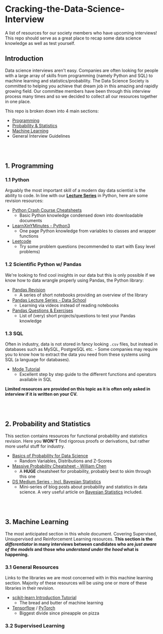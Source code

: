 # Cracking-the-Data-Science-Interview
A list of resources for our society members who have upcoming interviews! This repo should serve as a great place to recap some data science knowledge as well as test yourself.


## Introduction
Data science interviews aren't easy. Companies are often looking for people with a large array of skills from programming (namely Python and SQL) to machine learning and statistics/probability. The Data Science Society is committed to helping you achieve that dream job in this amazing and rapidly growing field. Our committee members have been through this interview process many times and so we decided to collect all our resources together in one place.

This repo is broken down into 4 main sections:
- [Programming](#1-programming)
- [Probability & Statistics](#2-probability-and-statistics)
- [Machine Learning](#3-machine-learning)
- General Interview Guidelines

<br/><br/>
## 1. Programming
### 1.1 Python
Arguably the most important skill of a modern day data scientist is the ability to code. In line with our [**Lecture Series**](https://github.com/Imperial-College-Data-Science-Society/Lecture-1-Intro-to-Python) in Python, here are some revision resources:

 - [Python Crash Course Cheatsheets](https://ehmatthes.github.io/pcc/cheatsheets/README.html)
	 - Basic Python knowledge condensed down into downloadable documents
- [LearnXinYMinutes - Python3](https://learnxinyminutes.com/docs/python3/)
	- One page Python knowledge from variables to classes and wrapper functions
- [Leetcode](https://leetcode.com/)
	- Try some problem questions (recommended to start with Easy level problems)

### 1.2 Scientific Python w/ Pandas
We're looking to find cool insights in our data but this is only possible if we know how to data wrangle properly using Pandas, the Python library:

- [Pandas Revision](https://dshahid380.github.io/Data-analysis-with-pandas/)
	- A series of short notebooks providing an overview of the library
- [Pandas Lecture Series - Data School](https://www.youtube.com/playlist?list=PL5-da3qGB5ICCsgW1MxlZ0Hq8LL5U3u9y)
	- Learning via videos instead of reading notebooks
- [Pandas Questions & Exercises](https://github.com/guipsamora/pandas_exercises#getting-and-knowing)
	- List of (very) short projects/questions to test your Pandas knowledge

### 1.3 SQL
Often in industry, data is not stored in fancy looking `.csv` files, but instead in databases such as MySQL, PostgreSQL etc. - Some companies may require you to know how to extract the data you need from these systems using SQL (a language for databases).

- [Mode Tutorial](https://mode.com/sql-tutorial/introduction-to-sql/)
	- Excellent step by step guide to the different functions and operators available in SQL

**Limited resources are provided on this topic as it is often only asked in interview if it is written on your CV.**

<br/><br/>
## 2. Probability and Statistics
This section contains resources for functional probability and statistics revision. Here you **WON'T** find rigorous proofs or derivations, but rather more useful stuff for industry.

- [Basics of Probability for Data Science](https://www.analyticsvidhya.com/blog/2017/02/basic-probability-data-science-with-examples/)
	- Random Variables, Distributions and Z-Scores
- [Massive Probability Cheatsheet - William Chen](https://static1.squarespace.com/static/54bf3241e4b0f0d81bf7ff36/t/55e9494fe4b011aed10e48e5/1441352015658/probability_cheatsheet.pdf)
	- A **HUGE** cheatsheet for probability, probably best to skim through this one
- [DS Medium Series - Incl. Bayesian Statistics](https://medium.com/@rathi.ankit/probability-statistics-for-data-science-series-83b94353ca48)
	- Mini-series of blog posts about probability and statistics in data science. A very useful article on [Bayesian Statistics](https://towardsdatascience.com/bayesian-statistics-for-data-science-45397ec79c94) included.

<br/><br/>
## 3. Machine Learning
The most anticipated section in this whole document. Covering Supervised, Unsupervised and Reinforcement Learning resources. **This section is the *differentiator* in many interviews between candidates who are *just aware of the models* and those who *understand under the hood* what is happening.**

### 3.1 General Resources
Links to the libraries we are most concerned with in this machine learning section. Majority of these resources will be using one or more of these libraries in their revision.
- [scikit-learn Introduction Tutorial](https://scikit-learn.org/stable/tutorial/basic/tutorial.html)
	- The bread and butter of machine learning
- [Tensorflow](https://www.tensorflow.org/learn) / [PyTorch](https://pytorch.org/tutorials/beginner/nlp/pytorch_tutorial.html)
	- Biggest divide since pineapple on pizza

### 3.2 Supervised Learning

